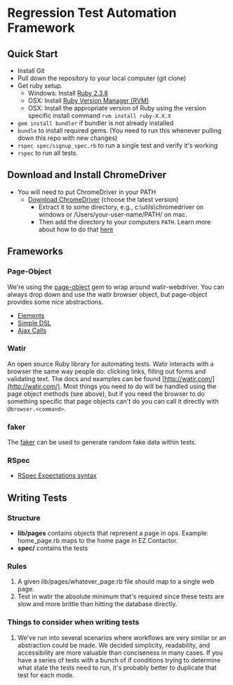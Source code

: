 # Regression Test Automation Framework

## Quick Start

* Install Git
* Pull down the repository to your local computer (git clone)
* Get ruby setup.  
  * Windows: Install [Ruby 2.3.8](https://s3.amazonaws.com/railsinstaller/Windows/railsinstaller-3.4.0.exe)
  * OSX: Install [Ruby Version Manager (RVM)](https://rvm.io/rvm/install)
  * OSX: Install the appropriate version of Ruby using the version specific install command `rvm install ruby-X.X.X`
* `gem install bundler` if bundler is not already installed
* `bundle` to install required gems.  (You need to run this whenever pulling down this repo with new changes)
* `rspec spec/signup_spec.rb` to run a single test and verify it's working
* `rspec` to run all tests.

## Download and Install ChromeDriver

* You will need to put ChromeDriver in your PATH
  * [Download ChromeDriver](http://chromedriver.chromium.org/downloads) (choose the latest version)
    * Extract it to some directory, e.g., c:\utils\chromedriver on windows or /Users/your-user-name/PATH/ on mac.
    * Then add the directory to your computers `PATH`. Learn more about how to do that [here](https://gist.github.com/nex3/c395b2f8fd4b02068be37c961301caa7)

## Frameworks

### Page-Object

We're using the [page-object](https://github.com/cheezy/page-object) gem to wrap around watir-webdriver.  You can always drop down and use the watir browser object, but page-object provides some nice abstractions.

* [Elements](https://github.com/cheezy/page-object/wiki/Elements)
* [Simple DSL](https://github.com/cheezy/page-object/wiki/Simple-DSL)
* [Ajax Calls](https://github.com/cheezy/page-object/wiki/Ajax-Calls)

### Watir

An open source Ruby library for automating tests. Watir interacts with a browser the same way people do: clicking links, filling out forms and validating text. The docs and examples can be found [http://watir.com/](http://watir.com/). Most things you need to do will be handled using the page object methods (see above), but if you need the browser to do something specific that page objects can't do you can call it directly with `@browser.<command>`.

### faker

The [faker](https://github.com/stympy/faker) can be used to generate random fake data within tests.

### RSpec

* [RSpec Expectations syntax](https://www.relishapp.com/rspec/rspec-expectations/docs/built-in-matchers)

## Writing Tests

### Structure

* **lib/pages** contains objects that represent a page in ops.  Example: home_page.rb maps to the home page in EZ Contactor.
* **spec/** contains the tests

### Rules

1. A given lib/pages/whatever_page.rb file should map to a single web page.
1. Test in watir the absolute minimum that's required since these tests are slow and more brittle than hitting the database directly.

### Things to consider when writing tests

1. We've run into several scenarios where workflows are very similar or an abstraction could be made. We decided simplicity, readability, and accessibility are more valuable than conciseness in many cases. If you have a series of tests with a bunch of if conditions trying to determine what state the tests need to run, it's probably better to duplicate that test for each mode. 
